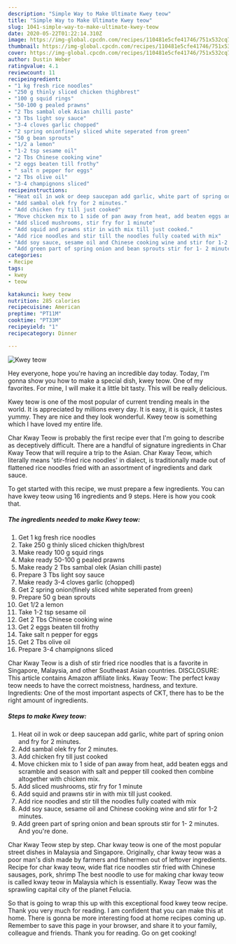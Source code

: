 ```yaml
---
description: "Simple Way to Make Ultimate Kwey teow"
title: "Simple Way to Make Ultimate Kwey teow"
slug: 1041-simple-way-to-make-ultimate-kwey-teow
date: 2020-05-22T01:22:14.310Z
image: https://img-global.cpcdn.com/recipes/110481e5cfe41746/751x532cq70/kwey-teow-recipe-main-photo.jpg
thumbnail: https://img-global.cpcdn.com/recipes/110481e5cfe41746/751x532cq70/kwey-teow-recipe-main-photo.jpg
cover: https://img-global.cpcdn.com/recipes/110481e5cfe41746/751x532cq70/kwey-teow-recipe-main-photo.jpg
author: Dustin Weber
ratingvalue: 4.1
reviewcount: 11
recipeingredient:
- "1 kg fresh rice noodles"
- "250 g thinly sliced chicken thighbrest"
- "100 g squid rings"
- "50-100 g pealed prawns"
- "2 Tbs sambal olek Asian chilli paste"
- "3 Tbs light soy sauce"
- "3-4 cloves garlic chopped"
- "2 spring onionfinely sliced white seperated from green"
- "50 g bean sprouts"
- "1/2 a lemon"
- "1-2 tsp sesame oil"
- "2 Tbs Chinese cooking wine"
- "2 eggs beaten till frothy"
- " salt n pepper for eggs"
- "2 Tbs olive oil"
- "3-4 champignons sliced"
recipeinstructions:
- "Heat oil in wok or deep saucepan add garlic, white part of spring onion and fry for 2 minutes."
- "Add sambal olek fry for 2 minutes."
- "Add chicken fry till just cooked"
- "Move chicken mix to 1 side of pan away from heat, add beaten eggs and scramble and season with salt and pepper till cooked then combine altogether with chicken mix."
- "Add sliced mushrooms, stir fry for 1 minute"
- "Add squid and prawns stir in with mix till just cooked."
- "Add rice noodles and stir till the noodles fully coated with mix"
- "Add soy sauce, sesame oil and Chinese cooking wine and stir for 1-2 minutes."
- "Add green part of spring onion and bean sprouts stir for 1- 2 minutes​. And you&#39;re​ done."
categories:
- Recipe
tags:
- kwey
- teow

katakunci: kwey teow 
nutrition: 285 calories
recipecuisine: American
preptime: "PT11M"
cooktime: "PT33M"
recipeyield: "1"
recipecategory: Dinner

---
```



![Kwey teow](https://img-global.cpcdn.com/recipes/110481e5cfe41746/751x532cq70/kwey-teow-recipe-main-photo.jpg)

Hey everyone, hope you're having an incredible day today. Today, I'm gonna show you how to make a special dish, kwey teow. One of my favorites. For mine, I will make it a little bit tasty. This will be really delicious.

Kwey teow is one of the most popular of current trending meals in the world. It is appreciated by millions every day. It is easy, it is quick, it tastes yummy. They are nice and they look wonderful. Kwey teow is something which I have loved my entire life.

Char Kway Teow is probably the first recipe ever that I&#39;m going to describe as deceptively difficult. There are a handful of signature ingredients in Char Kway Teow that will require a trip to the Asian. Char Kway Teow, which literally means &#39;stir-fried rice noodles&#39; in dialect, is traditionally made out of flattened rice noodles fried with an assortment of ingredients and dark sauce.


To get started with this recipe, we must prepare a few ingredients. You can have kwey teow using 16 ingredients and 9 steps. Here is how you cook that.

<!--inarticleads1-->

##### The ingredients needed to make Kwey teow:

1. Get 1 kg fresh rice noodles
1. Take 250 g thinly sliced chicken thigh/brest
1. Make ready 100 g squid rings
1. Make ready 50-100 g pealed prawns
1. Make ready 2 Tbs sambal olek (Asian chilli paste)
1. Prepare 3 Tbs light soy sauce
1. Make ready 3-4 cloves garlic (chopped)
1. Get 2 spring onion(finely sliced white seperated from green)
1. Prepare 50 g bean sprouts
1. Get 1/2 a lemon
1. Take 1-2 tsp sesame oil
1. Get 2 Tbs Chinese cooking wine
1. Get 2 eggs beaten till frothy
1. Take  salt n pepper for eggs
1. Get 2 Tbs olive oil
1. Prepare 3-4 champignons sliced


Char Kway Teow is a dish of stir fried rice noodles that is a favorite in Singapore, Malaysia, and other Southeast Asian countries. DISCLOSURE: This article contains Amazon affiliate links. Kway Teow: The perfect kway teow needs to have the correct moistness, hardness, and texture. Ingredients: One of the most important aspects of CKT, there has to be the right amount of ingredients. 

<!--inarticleads2-->

##### Steps to make Kwey teow:

1. Heat oil in wok or deep saucepan add garlic, white part of spring onion and fry for 2 minutes.
1. Add sambal olek fry for 2 minutes.
1. Add chicken fry till just cooked
1. Move chicken mix to 1 side of pan away from heat, add beaten eggs and scramble and season with salt and pepper till cooked then combine altogether with chicken mix.
1. Add sliced mushrooms, stir fry for 1 minute
1. Add squid and prawns stir in with mix till just cooked.
1. Add rice noodles and stir till the noodles fully coated with mix
1. Add soy sauce, sesame oil and Chinese cooking wine and stir for 1-2 minutes.
1. Add green part of spring onion and bean sprouts stir for 1- 2 minutes​. And you&#39;re​ done.


Char Kway Teow step by step. Char kway teow is one of the most popular street dishes in Malaysia and Singapore. Originally, char kway teow was a poor man&#39;s dish made by farmers and fishermen out of leftover ingredients. Recipe for char kway teow, wide flat rice noodles stir fried with Chinese sausages, pork, shrimp The best noodle to use for making char kway teow is called kway teow in Malaysia which is essentially. Kway Teow was the sprawling capital city of the planet Felucia. 

So that is going to wrap this up with this exceptional food kwey teow recipe. Thank you very much for reading. I am confident that you can make this at home. There is gonna be more interesting food at home recipes coming up. Remember to save this page in your browser, and share it to your family, colleague and friends. Thank you for reading. Go on get cooking!
